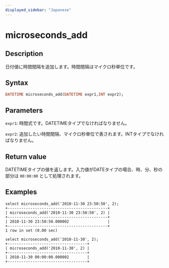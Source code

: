 ```yaml
---
displayed_sidebar: "Japanese"
---
```


# microseconds_add

## Description

日付値に時間間隔を追加します。時間間隔はマイクロ秒単位です。

## Syntax

```Haskell
DATETIME microseconds_add(DATETIME expr1,INT expr2);
```

## Parameters

`expr1`: 時間式です。DATETIMEタイプでなければなりません。

`expr2`: 追加したい時間間隔、マイクロ秒単位で表されます。INTタイプでなければなりません。

## Return value

DATETIMEタイプの値を返します。入力値がDATEタイプの場合、時、分、秒の部分は `00:00:00` として処理されます。

## Examples

```Plain Text
select microseconds_add('2010-11-30 23:50:50', 2);
+--------------------------------------------+
| microseconds_add('2010-11-30 23:50:50', 2) |
+--------------------------------------------+
| 2010-11-30 23:50:50.000002                 |
+--------------------------------------------+
1 row in set (0.00 sec)

select microseconds_add('2010-11-30', 2);
+-----------------------------------+
| microseconds_add('2010-11-30', 2) |
+-----------------------------------+
| 2010-11-30 00:00:00.000002        |
+-----------------------------------+
```